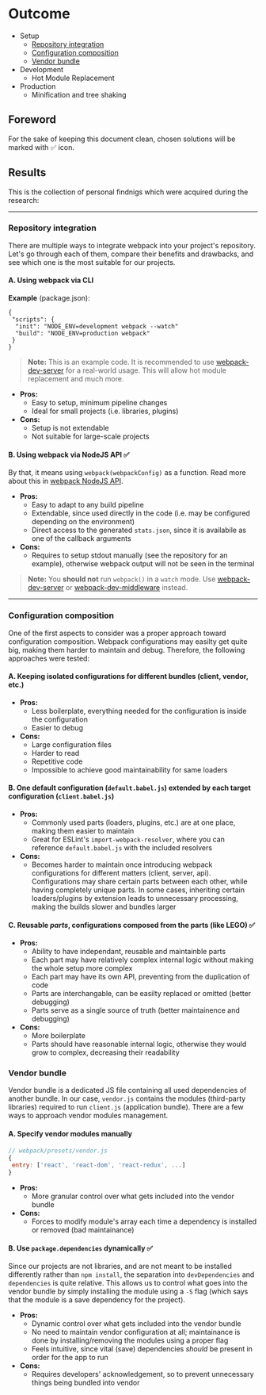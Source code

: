 # Outcome
* Setup
  * [Repository integration](#repository-integration)
  * [Configuration composition](#configuration-composition)
  * [Vendor bundle](#vendor-bundle)
* Development
  * Hot Module Replacement
* Production
  * Minification and tree shaking
  
## Foreword
For the sake of keeping this document clean, chosen solutions will be marked with :white_check_mark: icon.

## Results
This is the collection of personal findnigs which were acquired during the research:

---

### Repository integration
There are multiple ways to integrate webpack into your project's repository. Let's go through each of them, compare their benefits and drawbacks, and see which one is the most suitable for our projects.

#### A. Using webpack via CLI
**Example** (package.json):
```
{
 "scripts": {
  "init": "NODE_ENV=development webpack --watch"
  "build": "NODE_ENV=production webpack"
 }
}
```
> **Note:** This is an example code. It is recommended to use [webpack-dev-server](https://github.com/webpack/webpack-dev-server) for a real-world usage. This will allow hot module replacement and much more.
* **Pros:**
  * Easy to setup, minimum pipeline changes
  * Ideal for small projects (i.e. libraries, plugins)
* **Cons:**
  * Setup is not extendable
  * Not suitable for large-scale projects
  
#### B. Using webpack via NodeJS API :white_check_mark:
By that, it means using `webpack(webpackConfig)` as a function. Read more about this in [webpack NodeJS API](https://webpack.github.io/docs/node.js-api.html).
* **Pros:**
  * Easy to adapt to any build pipeline
  * Extendable, since used directly in the code (i.e. may be configured depending on the environment)
  * Direct access to the generated `stats.json`, since it is availabile as one of the callback arguments
* **Cons:**
  * Requires to setup stdout manually (see the repository for an example), otherwise webpack output will not be seen in the terminal

> **Note:** You **should not** run `webpack()` in a `watch` mode. Use [webpack-dev-server](https://github.com/webpack/webpack-dev-server) or [webpack-dev-middleware](https://github.com/webpack/webpack-dev-middleware) instead.

---

### Configuration composition
One of the first aspects to consider was a proper approach toward configuration composition. Webpack configurations may easilty get quite big, making them harder to maintain and debug.
Therefore, the following approaches were tested:

#### A. Keeping isolated configurations for different bundles (client, vendor, etc.)
* **Pros:**
  * Less boilerplate, everything needed for the configuration is inside the configuration
  * Easier to debug
* **Cons:**
  * Large configuration files
  * Harder to read
  * Repetitive code
  * Impossible to achieve good maintainability for same loaders
 
#### B. One default configuration (`default.babel.js`) extended by each target configuration (`client.babel.js`)
* **Pros:**
  * Commonly used parts (loaders, plugins, etc.) are at one place, making them easier to maintain
  * Great for ESLint's `import-webpack-resolver`, where you can reference `default.babel.js` with the included resolvers
* **Cons:**
  * Becomes harder to maintain once introducing webpack configurations for different matters (client, server, api).
  Configurations may share certain parts between each other, while having completely unique parts. In some cases, inheriting certain loaders/plugins by extension
  leads to unnecessary processing, making the builds slower and bundles larger
  
#### C. Reusable *parts*, configurations composed from the parts (like LEGO) :white_check_mark:
* **Pros:**
  * Ability to have independant, reusable and maintainble parts
  * Each part may have relatively complex internal logic without making the whole setup more complex
  * Each part may have its own API, preventing from the duplication of code
  * Parts are interchangable, can be easilty replaced or omitted (better debugging)
  * Parts serve as a single source of truth (better maintainence and debugging)
* **Cons:**
  * More boilerplate
  * Parts should have reasonable internal logic, otherwise they would grow to complex, decreasing their readability

### Vendor bundle
Vendor bundle is a dedicated JS file containing all used dependencies of another bundle. In our case, `vendor.js` contains the modules (third-party libraries) required to run `client.js` (application bundle). There are a few ways to approach vendor modules management.

#### A. Specify vendor modules manually
```js
// webpack/presets/vendor.js
{
 entry: ['react', 'react-dom', 'react-redux', ...]
}
```
* **Pros:**
  * More granular control over what gets included into the vendor bundle
* **Cons:**
  * Forces to modify module's array each time a dependency is installed or removed (bad maintainance)

#### B. Use `package.dependencies` dynamically :white_check_mark:
Since our projects are not libraries, and are not meant to be installed differently rather than `npm install`, the separation into `devDependencies` and `dependencies` is quite relative. This allows us to control what goes into the vendor bundle by simply installing the module using a `-S` flag (which says that the module is a save dependency for the project).
* **Pros:**
  * Dynamic control over what gets included into the vendor bundle
  * No need to maintain vendor configuration at all; maintainance is done by installing/removing the modules using a proper flag
  * Feels intuitive, since vital (save) dependencies *should* be present in order for the app to run
* **Cons:**
  * Requires developers' acknowledgement, so to prevent unnecessary things being bundled into vendor
